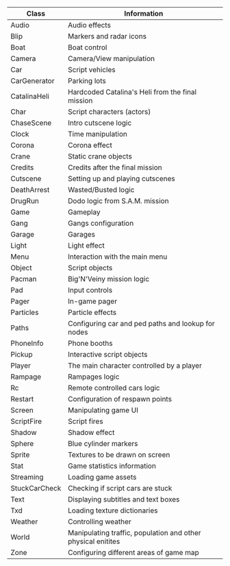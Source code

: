 | Class | Information
|-------|--------------|
| Audio | Audio effects
| Blip | Markers and radar icons
| Boat | Boat control
| Camera | Camera/View manipulation
| Car | Script vehicles
| CarGenerator | Parking lots
| CatalinaHeli | Hardcoded Catalina's Heli from the final mission
| Char | Script characters (actors)
| ChaseScene | Intro cutscene logic
| Clock | Time manipulation
| Corona | Corona effect
| Crane | Static crane objects
| Credits | Credits after the final mission 
| Cutscene | Setting up and playing cutscenes
| DeathArrest | Wasted/Busted logic
| DrugRun | Dodo logic from S.A.M. mission 
| Game | Gameplay
| Gang | Gangs configuration
| Garage | Garages
| Light | Light effect
| Menu | Interaction with the main menu 
| Object | Script objects
| Pacman | Big'N'Veiny mission logic
| Pad | Input controls
| Pager | In-game pager
| Particles | Particle effects
| Paths | Configuring car and ped paths and lookup for nodes
| PhoneInfo | Phone booths
| Pickup | Interactive script objects
| Player | The main character controlled by a player
| Rampage | Rampages logic
| Rc | Remote controlled cars logic
| Restart | Configuration of respawn points
| Screen | Manipulating game UI
| ScriptFire | Script fires
| Shadow | Shadow effect
| Sphere | Blue cylinder markers
| Sprite | Textures to be drawn on screen
| Stat | Game statistics information
| Streaming | Loading game assets
| StuckCarCheck | Checking if script cars are stuck
| Text | Displaying subtitles and text boxes
| Txd | Loading texture dictionaries
| Weather | Controlling weather
| World | Manipulating traffic, population and other physical enitites
| Zone | Configuring different areas of game map 